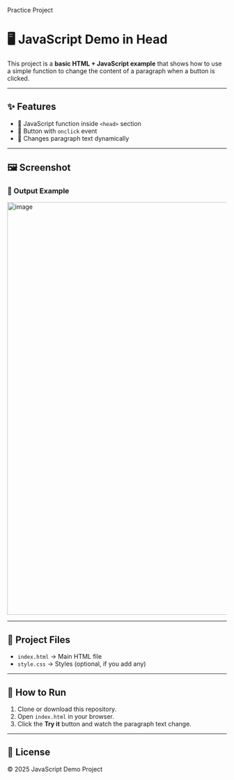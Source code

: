 Practice Project
# 🖥️ JavaScript Demo in Head

This project is a **basic HTML + JavaScript example** that shows how to use a simple function to change the content of a paragraph when a button is clicked.  

---

## ✨ Features
- 📜 JavaScript function inside `<head>` section  
- 🔘 Button with `onclick` event  
- 📝 Changes paragraph text dynamically  

---

## 🖼️ Screenshot

### 🔹 Output Example  
<img width="1417" height="948" alt="image" src="https://github.com/user-attachments/assets/d0748136-ae73-4cfa-a4cb-a5fa187138dc" />


---

## 📂 Project Files
- `index.html` → Main HTML file  
- `style.css` → Styles (optional, if you add any)  

---

## 🚀 How to Run
1. Clone or download this repository.  
2. Open `index.html` in your browser.  
3. Click the **Try it** button and watch the paragraph text change.  

---

## 📜 License
© 2025 JavaScript Demo Project
